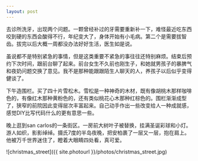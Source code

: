 ```yaml
---
layout: post
---
```


去诊所洗牙，出现两个问题。一颗曾经补过的牙需要重新补一下，难怪最近吃东西咬到硬的东西会酸得不行，年纪变大了，身体开始有小毛病。第二个是需要拔智齿。拔完以后大概一周都没办法好好生活，医生如是说。

虽说都不是特别紧急的事情，但是这类重要不紧急的事往往还特别麻烦。结束后预约下次时间，跟前台聊了起来。前台女生不久前也刚生子，和她就男孩子的暴脾气和夜奶问题交换了意见。我不是那种能跟跟陌生人聊天的人，养孩子以后似乎变得健谈了。

下午造围栏。买了四十片雪松木。雪松是一种神奇的木材，既有像胡桃木那样咖啡色的，有像红木那种黄粉色的，还有类似桃花心木那种红棕色的。围栏渐渐成型了，狭窄的前院因此变得层次丰富起来。自己动手作出一些改变给人一种成就感，感觉DIY比写代码什么的更有意思一些。

晚上逛到san carlos的一条街区。一房前大树叶子被替换，挂满圣诞彩球和小灯。游人如织，影影绰绰。摄氏7度的半岛夜晚，把安柏裹了一层又一层，抱在肩上。他被万千世界迷住了，瞪着大眼睛四处看，真可爱。

<!-- 上次跟她联系已是一周前了。适应得很慢很慢，会常常在脑子某个转角碰到她。想打个招呼。想看她的画。戒断反应严重且难熬。混混沌沌，感到时间在被欲望污染、变质。有时候跳脱出躯壳，以第三人称的视角俯视自己，我像看上去那么幼稚吗？像小说里的失意者，幻想着她偶尔也会想起我，用这幻想慰藉。

一字字读她早上发的微博，字里行间感受到她的难过和向往，有点心疼她，好想问问她发生了什么事，说几句顺风顺水的话，也许没什么意义，只是想让她知道她的想法曾被认真读到，让她知道自己被关心着。然而想到打扰，又只能远远坐着无动于衷。 -->

![christmas_street]({{ site.photourl }}/photos/christmas_street.jpg)